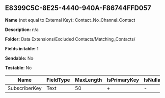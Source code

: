 ## E8399C5C-8E25-4440-940A-F86744FFD057

**Name** (not equal to External Key)**:** Contact_No_Channel_Contact

**Description:** n/a

**Folder:** Data Extensions/Excluded Contacts/Matching_Contacts/

**Fields in table:** 1

**Sendable:** No

**Testable:** No

| Name | FieldType | MaxLength | IsPrimaryKey | IsNullable | DefaultValue |
| --- | --- | --- | --- | --- | --- |
| SubscriberKey | Text | 50 | + | - |  |
